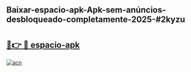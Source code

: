 ## Baixar-espacio-apk-Apk-sem-anúncios-desbloqueado-completamente-2025-#2kyzu

# <h2><a href="https://ainizakaria.my?title=espacio-apk&ref=20M">🔗👉 🔴 espacio-apk</a></h2>

[![acn](https://github.com/user-attachments/assets/0f9c940e-d8b0-45ae-aac7-cd30a18b3e1c)](https://ainizakaria.my?title=espacio-apk&ref=20M)

